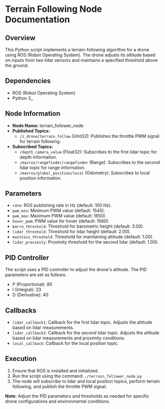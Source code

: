 # Terrain Following Node Documentation

## Overview
This Python script implements a terrain-following algorithm for a drone using ROS (Robot Operating System). The drone adjusts its altitude based on inputs from two lidar sensors and maintains a specified threshold above the ground.

## Dependencies
- ROS (Robot Operating System)
- Python 3,,

## Node Information
- **Node Name:** terrain_follower_node
- **Published Topics:**
  - `/i_drone/terrain_follow` (UInt32): Publishes the throttle PWM signal for terrain following.
- **Subscribed Topics:**
  - `/depth_camera_value` (Float32): Subscribes to the first lidar topic for depth information.
  - `/mavros/rangefinder/rangefinder` (Range): Subscribes to the second lidar topic for range information.
  - `/mavros/global_position/local` (Odometry): Subscribes to local position information.

## Parameters
- `rate`: ROS publishing rate in Hz (default: 100 Hz).
- `pwm_min`: Minimum PWM value (default: 1545).
- `pwm_max`: Maximum PWM value (default: 1650).
- `hover_pwm`: PWM value for hover (default: 1560).
- `barro_threshold`: Threshold for barometric height (default: 3.00).
- `lidar_threshold`: Threshold for lidar height (default: 2.00).
- `maintain_threshold`: Threshold for maintaining altitude (default: 1.00).
- `lidar_proximity`: Proximity threshold for the second lidar (default: 1.00).

## PID Controller
The script uses a PID controller to adjust the drone's altitude. The PID parameters are set as follows:
- P (Proportional): 85
- I (Integral): 23
- D (Derivative): 40

## Callbacks
- `lidar_callback1`: Callback for the first lidar topic. Adjusts the altitude based on lidar measurements.
- `lidar_callback2`: Callback for the second lidar topic. Adjusts the altitude based on lidar measurements and proximity conditions.
- `local_callback`: Callback for the local position topic.

## Execution
1. Ensure that ROS is installed and initialized.
2. Run the script using the command: `./terrain_follower_node.py`
3. The node will subscribe to lidar and local position topics, perform terrain following, and publish the throttle PWM signal.

**Note:** Adjust the PID parameters and thresholds as needed for specific drone configurations and environmental conditions.
